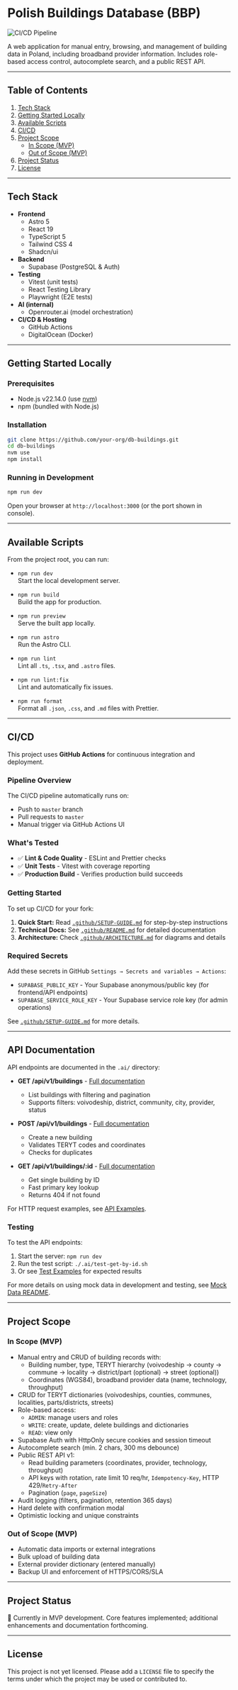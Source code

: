 # Polish Buildings Database (BBP)

![CI/CD Pipeline](https://github.com/jacekbednarczuk/db-buildings/actions/workflows/ci.yml/badge.svg)

A web application for manual entry, browsing, and management of building data in Poland, including broadband provider information. Includes role-based access control, autocomplete search, and a public REST API.

---

## Table of Contents

1. [Tech Stack](#tech-stack)
2. [Getting Started Locally](#getting-started-locally)
3. [Available Scripts](#available-scripts)
4. [CI/CD](#cicd)
5. [Project Scope](#project-scope)
   - [In Scope (MVP)](#in-scope-mvp)
   - [Out of Scope (MVP)](#out-of-scope-mvp)
6. [Project Status](#project-status)
7. [License](#license)

---

## Tech Stack

- **Frontend**
  - Astro 5
  - React 19
  - TypeScript 5
  - Tailwind CSS 4
  - Shadcn/ui
- **Backend**
  - Supabase (PostgreSQL & Auth)
- **Testing**
  - Vitest (unit tests)
  - React Testing Library
  - Playwright (E2E tests)
- **AI (internal)**
  - Openrouter.ai (model orchestration)
- **CI/CD & Hosting**
  - GitHub Actions
  - DigitalOcean (Docker)

---

## Getting Started Locally

### Prerequisites

- Node.js v22.14.0 (use [nvm](https://github.com/nvm-sh/nvm))
- npm (bundled with Node.js)

### Installation

```sh
git clone https://github.com/your-org/db-buildings.git
cd db-buildings
nvm use
npm install
```

### Running in Development

```sh
npm run dev
```

Open your browser at `http://localhost:3000` (or the port shown in console).

---

## Available Scripts

From the project root, you can run:

- `npm run dev`  
  Start the local development server.

- `npm run build`  
  Build the app for production.

- `npm run preview`  
  Serve the built app locally.

- `npm run astro`  
  Run the Astro CLI.

- `npm run lint`  
  Lint all `.ts`, `.tsx`, and `.astro` files.

- `npm run lint:fix`  
  Lint and automatically fix issues.

- `npm run format`  
  Format all `.json`, `.css`, and `.md` files with Prettier.

---

## CI/CD

This project uses **GitHub Actions** for continuous integration and deployment.

### Pipeline Overview

The CI/CD pipeline automatically runs on:

- Push to `master` branch
- Pull requests to `master`
- Manual trigger via GitHub Actions UI

### What's Tested

- ✅ **Lint & Code Quality** - ESLint and Prettier checks
- ✅ **Unit Tests** - Vitest with coverage reporting
- ✅ **Production Build** - Verifies production build succeeds

### Getting Started

To set up CI/CD for your fork:

1. **Quick Start:** Read [`.github/SETUP-GUIDE.md`](.github/SETUP-GUIDE.md) for step-by-step instructions
2. **Technical Docs:** See [`.github/README.md`](.github/README.md) for detailed documentation
3. **Architecture:** Check [`.github/ARCHITECTURE.md`](.github/ARCHITECTURE.md) for diagrams and details

### Required Secrets

Add these secrets in GitHub `Settings → Secrets and variables → Actions`:

- `SUPABASE_PUBLIC_KEY` - Your Supabase anonymous/public key (for frontend/API endpoints)
- `SUPABASE_SERVICE_ROLE_KEY` - Your Supabase service role key (for admin operations)

See [`.github/SETUP-GUIDE.md`](.github/SETUP-GUIDE.md) for more details.

---

## API Documentation

API endpoints are documented in the `.ai/` directory:

- **GET /api/v1/buildings** - [Full documentation](.ai/api-endpoint-buildings-get.md)
  - List buildings with filtering and pagination
  - Supports filters: voivodeship, district, community, city, provider, status
- **POST /api/v1/buildings** - [Full documentation](.ai/api-endpoint-buildings-post.md)
  - Create a new building
  - Validates TERYT codes and coordinates
  - Checks for duplicates

- **GET /api/v1/buildings/:id** - [Full documentation](.ai/api-endpoint-building-by-id.md)
  - Get single building by ID
  - Fast primary key lookup
  - Returns 404 if not found

For HTTP request examples, see [API Examples](.ai/api-examples.http).

### Testing

To test the API endpoints:

1. Start the server: `npm run dev`
2. Run the test script: `./.ai/test-get-by-id.sh`
3. Or see [Test Examples](.ai/test-results-example.md) for expected results

For more details on using mock data in development and testing, see [Mock Data README](src/lib/mocks/README.md).

---

## Project Scope

### In Scope (MVP)

- Manual entry and CRUD of building records with:
  - Building number, type, TERYT hierarchy (voivodeship → county → commune → locality → district/part (optional) → street (optional))
  - Coordinates (WGS84), broadband provider data (name, technology, throughput)
- CRUD for TERYT dictionaries (voivodeships, counties, communes, localities, parts/districts, streets)
- Role-based access:
  - `ADMIN`: manage users and roles
  - `WRITE`: create, update, delete buildings and dictionaries
  - `READ`: view only
- Supabase Auth with HttpOnly secure cookies and session timeout
- Autocomplete search (min. 2 chars, 300 ms debounce)
- Public REST API v1:
  - Read building parameters (coordinates, provider, technology, throughput)
  - API keys with rotation, rate limit 10 req/hr, `Idempotency-Key`, HTTP 429/`Retry-After`
  - Pagination (`page`, `pageSize`)
- Audit logging (filters, pagination, retention 365 days)
- Hard delete with confirmation modal
- Optimistic locking and unique constraints

### Out of Scope (MVP)

- Automatic data imports or external integrations
- Bulk upload of building data
- External provider dictionary (entered manually)
- Backup UI and enforcement of HTTPS/CORS/SLA

---

## Project Status

🔧 Currently in MVP development. Core features implemented; additional enhancements and documentation forthcoming.

---

## License

This project is not yet licensed. Please add a `LICENSE` file to specify the terms under which the project may be used or contributed to.
